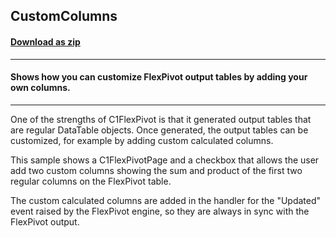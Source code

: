 ## CustomColumns
#### [Download as zip](https://grapecity.github.io/DownGit/#/home?url=https://github.com/GrapeCity/ComponentOne-WinForms-Samples/tree/master/NetFramework\FlexPivot\CS\CustomColumns)
____
#### Shows how you can customize FlexPivot output tables by adding your own columns.
____
One of the strengths of C1FlexPivot is that it generated output tables that are regular DataTable objects.
Once generated, the output tables can be customized, for example by adding custom calculated columns.

This sample shows a C1FlexPivotPage and a checkbox that allows the user add two custom columns showing the sum and product of the first two regular columns on the FlexPivot table.

The custom calculated columns are added in the handler for the "Updated" event raised by the FlexPivot engine, so they are always in sync with the FlexPivot output.

